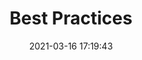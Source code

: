 ---
title: Best Practices
date: 2021-03-16 17:19:43
permalink: /en/Zadig v3.4/bestpractice/
tutorialsShowcase: true
sidebar: true
article: false
comment: false
editLink: false
---